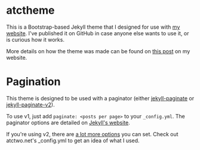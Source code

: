 # atctheme

This is a Bootstrap-based Jekyll theme that I designed for use with [my website](atctwo.net).  I've published it on GitHub in case anyone else wants to use it, or is curious how it works.

More details on how the theme was made can be found on [this post](https://atctwo.net/posts/2023/05/18/new-site.html) on my website.

# Pagination

This theme is designed to be used with a paginator (either [jekyll-paginate](https://github.com/jekyll/jekyll-paginate) or [jekyll-paginate-v2](https://github.com/sverrirs/jekyll-paginate-v2)).

To use v1, just add `paginate: <posts per page>` to your `_config.yml`.  The paginator options are detailed on [Jekyll's website](https://jekyllrb.com/docs/pagination/).

If you're using v2, there are [a lot more options](https://github.com/sverrirs/jekyll-paginate-v2/blob/master/README-GENERATOR.md) you can set.  Check out atctwo.net's _config.yml to get an idea of what I used.